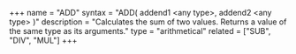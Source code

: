 +++
name = "ADD"
syntax = "ADD( addend1 &lt;any type&gt;, addend2 &lt;any type&gt; )"
description = "Calculates the sum of two values. Returns a value of the same type as its arguments."
type = "arithmetical"
related = ["SUB", "DIV", "MUL"]
+++

